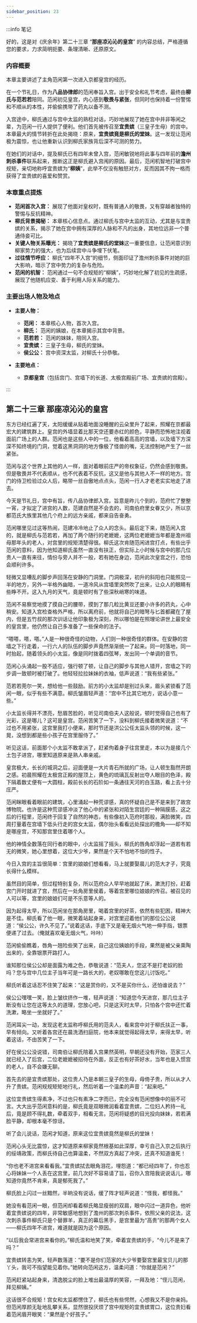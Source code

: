 ```yaml
---
sidebar_position: 23
---
```


:::info 笔记

好的，这是对《庆余年》第二十三章 “**那座凉沁沁的皇宫**” 的内容总结，严格遵循您的要求，力求简明扼要、条理清晰、还原原文。

### 内容概要

本章主要讲述了主角范闲第一次进入京都皇宫的经历。

在一个节礼日，作为**八品协律郎**的范闲奉旨入宫。出于安全和礼节考虑，最终由**柳氏与范若若**陪同。范闲初见皇宫，内心感到**敬畏与紧张**，但同时也保持着一份警惕和不顺从的本性，并偷偷携带了药丸以备不测。

入宫途中，柳氏通过与宫中太监的熟稔对话，巧妙地展现了她在宫中并非等闲之辈，为范闲一行人提供了便利。他们首先被传召至**宜贵嫔**（三皇子生母）的宫中。本章最大的情节转折在此处揭晓：原来，**宜贵嫔竟是柳氏的堂妹**。这一发现让范闲极为震惊，也让他重新认识到柳氏家族背后深不可测的势力。

在她们的对话中，提及柳氏已有四年未曾入宫，范闲敏锐地将此事与四年前的**澹州刺杀事件**联系起来，推断这正是柳氏避入宫闱的原因。最后，范闲机智地打破宫中规矩，亲切地称呼宜贵嫔为“**柳姨**”，此举不仅没有触怒对方，反而因其不拘一格而获得了宜贵嫔的喜爱和赞赏。

### 本章重点提炼

*   **范闲首次入宫：** 展现了他面对皇权时，既有普通人的敬畏，又有穿越者独特的警惕与反抗精神。
*   **柳氏背景揭秘：** 本章核心信息点。通过柳氏与宫中太监的互动，尤其是与宜贵嫔的关系，揭示了她在宫中拥有深厚的人脉和不凡的出身，其地位远非一个普通侍妾可比。
*   **关键人物关系曝光：** 揭晓了**宜贵嫔是柳氏的堂妹**这一重要信息，让范闲意识到柳家势力的强大，也为后续宫中斗争埋下伏笔。
*   **过往情节呼应：** 柳氏“四年不入宫”的细节，侧面印证了澹州刺杀事件对她的巨大影响，暗示了宫中势力的复杂与危险。
*   **范闲的机智：** 范闲通过一句不合规矩的“柳姨”，巧妙地化解了初见的生疏感，展现了他随机应变、善于利用人际关系的能力。

### 主要出场人物及地点

*   **主要人物：**
    *   **范闲：** 本章核心人物，首次入宫。
    *   **柳氏：** 范闲的姨娘，在本章揭示其宫中背景。
    *   **范若若：** 范闲的妹妹，陪同入宫。
    *   **宜贵嫔：** 三皇子生母，柳氏的堂妹。
    *   **侯公公：** 宫中资深太监，对柳氏十分恭敬。

*   **主要地点：**
    *   **京都皇宫**（包括宫门、宫墙下的长道、太极宫殿前广场、宜贵嫔的宫殿）。

:::

## 第二十三章 **那座凉沁沁的皇宫**

东方已经红遍了天，太阳缓缓从贴着地面没睡醒的云朵里升了起来，照耀在京都最宏大的建筑群上。皇宫的外墙显着比那天空还要赤红的颜色，平静而恐怖地注视着面前广场上的人群。范闲也是这些人中的一位，他看着高高的宫墙，以及墙下方深深不知终境的门洞，觉着这黑洞洞的地方像极了怪兽的嘴，无法控制地产生了一丝紧张。

范闲与这个世界上其他的人一样，面对着眼前庄严的帝权象征，仍然会感到敬畏。但是敬畏并不代表顺从，也不代表着不反抗，这又是他与其他人不一样的地方。宫门的侍卫检验过众人后，略带一丝自傲地点点头，范闲一行人才老老实实地走了进去。

今天是节礼日，宫中有旨，传八品协律郎入宫。旨意是昨儿个到的，范府忙了整整一宵，才拟定了进宫的人数，范建自然是不会去的，司南伯府里女眷又少，所以京都范氏大族里其他几个府上的远方亲戚，都来自告奋勇。

范闲哪里见过这等热闹，范建冷冷地止了众人的念头。最后定下来，随范闲入宫的，就是柳氏与范若若，再加了两个随行的老嬷嬷，这两位老嬷嬷当年都是澹州祖母那年头的老人，对宫里的规矩清楚得很。柳氏这次肯随范闲进宫打点，有些出乎范闲的意料，因为他知道柳氏虽然一直没有扶正，但实际上小时候与宫中的那几位贵人一直有来往，情份与旁人并不一般，若有她在身边，范闲此次皇宫之行，恐怕会顺利许多。

轻微又显嘈乱的脚步声回荡在安静的门洞里。门洞极深，初升的斜阳也只能照见一半的地方，另外一半格外幽暗，一道冷风从宫墙里突然吹了出来，让众人的眼睛有些睁不开。这入九月的天气，竟是顿时有了些深秋峭寒的味道。

范闲不易察觉地摸了摸自己的腰带，摸到了那几粒比黄豆还要小许多的药丸，心中稍安。知道入宫检查格外严格，所以离府前，他就将自己的暗弩与匕首都藏在了屋内，但是五竹叔的那次训话让他印象极为深刻，所以哪怕是在照理论讲世上最安全的皇宫里，他仍然让自己多准备了一些保命的法子。

“嗒嗒，嗒，嗒。”人是一种很奇怪的动物，人们则一种很奇怪的群体。在安静的宫墙之下行走着，一行六人的队伍的脚步声竟然渐渐统一了起来。同一时落地，同一时抬起，随着领头的小太监，像是同时拨着四弦琴，发出同一个单调的音节。

范闲心头涌起一股不适应，强行顿了顿，让自己的脚步与其他人错开，宫墙之下的步调一致顿时被打破了。他轻轻拉拉妹妹的衣袖，低声说道：“我有些紧张。”

范若若莞尔一笑，想给他一些鼓励。前方的小太监却是别过头来，眉头紧锁看了范闲一眼，似乎有些不满意。柳氏皱眉轻声道：“宫中不比其它地方，说话小意一些。”

小太监长得并不漂亮，愁眉苦脸的，听见司南伯夫人这般说，顿时觉得自己也有了光彩，这是哪儿？这可是皇宫。范闲苦笑了一下，没料到柳氏接着微笑说道：“不过也不用紧张，这宫里我打小便来，那时节还是洪公公任太监头领的时候，这一晃，没想到都是些小孩子在宫里服侍了。”

听见这话，前面那个小太监不敢拿派了，赶紧佝着身子往宫里走，本以为是接几个土包子进宫，哪里知道原来是熟人串亲戚。

皇宫极大，长长的城洞之后，迎面便是一大片青石所就的广场，让人顿生豁然开朗之感。初晨照耀在太极宫正殿的屋顶上，黄色的琉璃瓦反射出夺人眼目的色泽，殿下隔着数丈便有一大圆柱，殿前长长的石阶如一条通往天河的白玉路，看上去十分庄严。

范闲眯眼看着眼前的建筑，心里涌起一种荒谬感，真的怀疑自己是不是来到了故宫博物院。也许是这种荒谬感冲淡了他心中的紧张和对陌生宫廷的一种隔膜感，这之后的行程里，范闲终于回复了自然的神态，有些像初入范府时那般，满脸微笑，四周打量着在宫墙下低头行走的宫女太监，偶尔抬头看看远处探出的檐角——却不知是哪座宫，不知那宫里住着哪个人。

他的神情全数落在同行者的眼中，小太监摇了摇头，柳氏的唇角却浮起一道若有若无的微笑，她心里想着，这位大少爷，果然是个天不怕地不怕的性子。

今日入宫的主旨很简单：宫里的娘娘们想看看，马上就要娶晨儿的范大才子，究竟长得什么模样。

虽然目的简单，但过程特别复杂，所以范府众人早早地就起了床，漱洗打扮，赶着宫门开时就进了宫，然后在一处角房里侯着，等着宫里哪位娘娘的传召。被召见的人可以等，宫里的娘娘们可是不乐意等人的。

因为起得太早，所以范闲坐在那角房里，喝着宫里的好茶，依然有些犯困，精神大是不佳。柳氏看了他一眼，微笑着站起身来，对宫里迎着他们的那位公公说道：“侯公公，许久不见了。”说着这话，手底下又是毫无烟火气地一伸手指，银票便递了过去。（俺就喜欢毫无烟火气，咔咔）

范闲偷偷瞧着，唇角一翘险些笑了出来，自己这位姨娘的手段，果然是被父亲熏陶出来的，全靠银票开路打人。

谁知那位侯公公却是面露为难之色，恭敬说道：“范夫人，您这不是打老奴的脸吗？您与宫中几位主子当年可是一路长大的，老奴哪敢在您这儿讨饭吃。”

柳氏听着这话忍不住笑了起来：“这是赏你的，又不是买你什么，还怕谁说去？”

侯公公嘿嘿一笑，脸上皱纹挤作一堆，轻声说道：“知道您今天进宫，那几位主子断没有让您在这等太久的道理，您放心吧，只是这天时太早，只怕各个宫中还忙着洗漱，略坐一坐就好了。”

范闲耳尖一动，发现这老太监称呼柳氏用的范夫人，看来宫中对于柳氏扶正一事，早有倾向。又听着各宫还在晨洗洒扫庭院，他本来就觉得起得太早，来得太早，听着这话，不由苦笑了一下。

好在侯公公没说错，司南伯让柳氏陪着入宫果然英明，早朝还没有开始，范家三人就已经入了后宫，二位老嬷嬷被招待在外面，反正也有好茶好水，当年也是入惯宫的老人，自不会嫌无聊。

首先去的是宜贵嫔那处，这位贵人乃是本朝三皇子的生母，母倚子贵，所以从才人升了贵嫔。范闲规规矩矩地行礼，然后听着一个温柔的声音：“起来吧。”

这位宜贵嫔生得素净，不过也只有素净二字而已，完全没有范闲想像中的丽不可言。大大出乎范闲意料的是，柳氏竟是双眼微润看着宜贵嫔，二位妇人矜持一礼后，竟是顾不得礼数，牵着双手，相看无言。范闲将疑惑的目光投向妹妹，若若满脸平静，却根本毫不惊讶。

听了会儿说话，范闲才知道，原来这位宜贵嫔竟然是柳氏的堂妹！

范闲心头无比震惊，这才知道原来柳家竟然根基如此深厚，幸亏自己入京之后执行的绥靖政策，而柳氏待自己也算温柔，不然双方真起了冲突，还真不知道谁死！

“你也老不进宫来看看我。”宜贵嫔拭去眼角泪花，埋怨道：“都已经四年了，你也忍心将妹妹一个人丢在这宫里，前几次好不容易请了旨，召你入宫陪我说说话儿，哪知道你竟然不肯来，真是郁死我了。”

柳氏脸上闪过一丝黯然，半晌没有说话，缓了阵才轻声说道：“怪我，都怪我。”

她没有看范闲一眼，但范闲却看着柳氏略显瘦弱的双肩，眼中闪过一道异色，他听着宜贵嫔说的四年，非常敏感地想到了澹州的那次刺杀事件，依照父亲的说法，这次刺杀事件柳氏只是个替罪羊，真正的幕后黑手，是宫里最为“高贵”的那两个女人——柳氏四年不进宫，难道就是因为这个原因。

“以后我会常进宫来看你的。”柳氏温和地笑了笑，牵着宜贵嫔的手，“今儿不是来了吗？”

宜贵嫔转恚为笑，轻声数落道：“要不是你们范家的大少爷要娶宫里最宝贝儿的那丫头，我可不指望能见着你。”她转向范闲这方，温柔问道：“你就是范闲？”

范闲赶紧站起身来，清逸脱尘的脸上堆出最温厚的笑容，一拜及地：“侄儿范闲，拜见柳姨。”

这话很不合规矩！宫女和太监都愣住了，柳氏也有些愕然，心想我又不是你亲妈。但范闲厚颜无耻地乱攀关系，显然很投厌烦了宫中规矩的宜贵嫔胃口，这位贵妇看着范闲眉开眼笑：“果然是个好孩子。”

